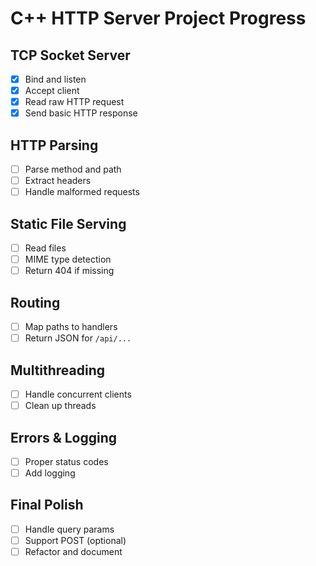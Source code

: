 # C++ HTTP Server Project Progress

## TCP Socket Server
- [X] Bind and listen
- [X] Accept client
- [X] Read raw HTTP request
- [X] Send basic HTTP response

## HTTP Parsing
- [ ] Parse method and path
- [ ] Extract headers
- [ ] Handle malformed requests

## Static File Serving
- [ ] Read files
- [ ] MIME type detection
- [ ] Return 404 if missing

## Routing
- [ ] Map paths to handlers
- [ ] Return JSON for `/api/...`

## Multithreading
- [ ] Handle concurrent clients
- [ ] Clean up threads

## Errors & Logging
- [ ] Proper status codes
- [ ] Add logging

## Final Polish
- [ ] Handle query params
- [ ] Support POST (optional)
- [ ] Refactor and document
